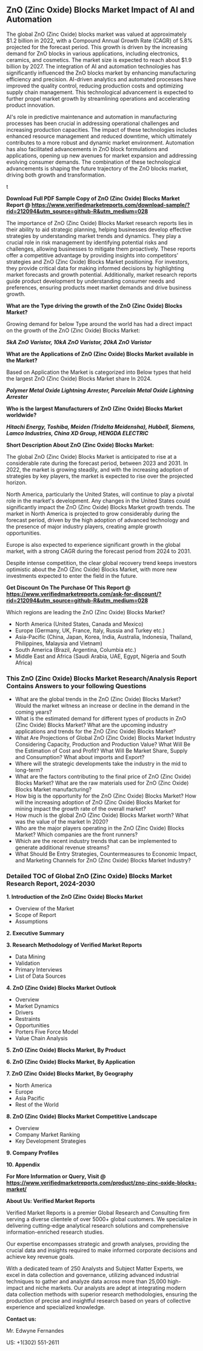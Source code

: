 <h2>ZnO (Zinc Oxide) Blocks Market Impact of AI and Automation</h2><p>The global ZnO (Zinc Oxide) blocks market was valued at approximately $1.2 billion in 2022, with a Compound Annual Growth Rate (CAGR) of 5.8% projected for the forecast period. This growth is driven by the increasing demand for ZnO blocks in various applications, including electronics, ceramics, and cosmetics. The market size is expected to reach about $1.9 billion by 2027. The integration of AI and automation technologies has significantly influenced the ZnO blocks market by enhancing manufacturing efficiency and precision. AI-driven analytics and automated processes have improved the quality control, reducing production costs and optimizing supply chain management. This technological advancement is expected to further propel market growth by streamlining operations and accelerating product innovation.</p><p>AI's role in predictive maintenance and automation in manufacturing processes has been crucial in addressing operational challenges and increasing production capacities. The impact of these technologies includes enhanced resource management and reduced downtime, which ultimately contributes to a more robust and dynamic market environment. Automation has also facilitated advancements in ZnO block formulations and applications, opening up new avenues for market expansion and addressing evolving consumer demands. The combination of these technological advancements is shaping the future trajectory of the ZnO blocks market, driving both growth and transformation.</p>t</p><p id="" class=""><strong>Download Full PDF Sample Copy of ZnO (Zinc Oxide) Blocks Market Report @ <a href="https://www.verifiedmarketreports.com/download-sample/?rid=212094&utm_source=github-R&utm_medium=028" target="_blank">https://www.verifiedmarketreports.com/download-sample/?rid=212094&utm_source=github-R&utm_medium=028</a></strong></p><p>The importance of&nbsp;ZnO (Zinc Oxide) Blocks Market research reports lies in their ability to aid strategic planning, helping businesses develop effective strategies by understanding market trends and dynamics. They play a crucial role in risk management by identifying potential risks and challenges, allowing businesses to mitigate them proactively. These reports offer a competitive advantage by providing insights into competitors' strategies and ZnO (Zinc Oxide) Blocks Market positioning. For investors, they provide critical data for making informed decisions by highlighting market forecasts and growth potential. Additionally, market research reports guide product development by understanding consumer needs and preferences, ensuring products meet market demands and drive business growth.</p><p><strong>What are the&nbsp;Type driving the growth of the ZnO (Zinc Oxide) Blocks Market?</strong></p><p id="" class="">Growing demand for below Type around the world has had a direct impact on the growth of the ZnO (Zinc Oxide) Blocks Market:</p><em><strong>5kA ZnO Varistor, 10kA ZnO Varistor, 20kA ZnO Varistor</strong></em></p><strong>What are the&nbsp;Applications&nbsp;of ZnO (Zinc Oxide) Blocks Market available in the Market?</strong></p><p id="" class="">Based on Application the Market is categorized into Below types that held the largest ZnO (Zinc Oxide) Blocks Market share In 2024.</p><em><strong>Polymer Metal Oxide Lightning Arrester, Porcelain Metal Oxide Lightning Arrester</strong></em></p><strong>Who is the largest Manufacturers of ZnO (Zinc Oxide) Blocks Market worldwide?</strong></p><p><em><strong>Hitachi Energy, Toshiba, Meiden (Tridelta Meidensha), Hubbell, Siemens, Lamco Industries, China XD Group, HENGDA ELECTRIC</strong></em></p><p id="" class=""><strong>Short Description About ZnO (Zinc Oxide) Blocks Market:</strong></p><p>The global ZnO (Zinc Oxide) Blocks Market is anticipated to rise at a considerable rate during the forecast period, between 2023 and 2031. In 2022, the market is growing steadily, and with the increasing adoption of strategies by key players, the market is expected to rise over the projected horizon.</p><p>North America, particularly the United States, will continue to play a pivotal role in the market's development. Any changes in the United States could significantly impact the ZnO (Zinc Oxide) Blocks Market growth trends. The market in North America is projected to grow considerably during the forecast period, driven by the high adoption of advanced technology and the presence of major industry players, creating ample growth opportunities.</p><p>Europe is also expected to experience significant growth in the global market, with a strong CAGR during the forecast period from 2024 to 2031.</p><p>Despite intense competition, the clear global recovery trend keeps investors optimistic about the ZnO (Zinc Oxide) Blocks Market, with more new investments expected to enter the field in the future.</p><p id="" class=""><strong>Get Discount On The Purchase Of This Report @ <a href="https://www.verifiedmarketreports.com/ask-for-discount/?rid=212094&utm_source=github-R&utm_medium=028" target="_blank">https://www.verifiedmarketreports.com/ask-for-discount/?rid=212094&utm_source=github-R&utm_medium=028</a></strong></p>Which regions are leading the ZnO (Zinc Oxide) Blocks Market?</p><ul><li>North America (United States, Canada and Mexico)</li><li>Europe (Germany, UK, France, Italy, Russia and Turkey etc.)</li><li>Asia-Pacific (China, Japan, Korea, India, Australia, Indonesia, Thailand, Philippines, Malaysia and Vietnam)</li><li>South America (Brazil, Argentina, Columbia etc.)</li><li>Middle East and Africa (Saudi Arabia, UAE, Egypt, Nigeria and South Africa)</li></ul><h3 id="" class="">This ZnO (Zinc Oxide) Blocks Market Research/Analysis Report Contains Answers to your following Questions</h3><ul><li>What are the global trends in the ZnO (Zinc Oxide) Blocks Market? Would the market witness an increase or decline in the demand in the coming years?</li><li>What is the estimated demand for different types of products in ZnO (Zinc Oxide) Blocks Market? What are the upcoming industry applications and trends for the ZnO (Zinc Oxide) Blocks Market?</li><li>What Are Projections of Global ZnO (Zinc Oxide) Blocks Market Industry Considering Capacity, Production and Production Value? What Will Be the Estimation of Cost and Profit? What Will Be Market Share, Supply and Consumption? What about imports and Export?</li><li>Where will the strategic developments take the industry in the mid to long-term?</li><li>What are the factors contributing to the final price of ZnO (Zinc Oxide) Blocks Market? What are the raw materials used for ZnO (Zinc Oxide) Blocks Market manufacturing?</li><li>How big is the opportunity for the ZnO (Zinc Oxide) Blocks Market? How will the increasing adoption of ZnO (Zinc Oxide) Blocks Market for mining impact the growth rate of the overall market?</li><li>How much is the global ZnO (Zinc Oxide) Blocks Market worth? What was the value of the market In 2020?</li><li>Who are the major players operating in the ZnO (Zinc Oxide) Blocks Market? Which companies are the front runners?</li><li>Which are the recent industry trends that can be implemented to generate additional revenue streams?</li><li>What Should Be Entry Strategies, Countermeasures to Economic Impact, and Marketing Channels for ZnO (Zinc Oxide) Blocks Market Industry?</li></ul><h3 id="" class="">Detailed TOC of Global ZnO (Zinc Oxide) Blocks Market Research Report, 2024-2030</h3><p id="" class=""><strong>1. Introduction of the ZnO (Zinc Oxide) Blocks Market</strong></p><ul><li>Overview of the Market</li><li>Scope of Report</li><li>Assumptions</li></ul><p id="" class=""><strong>2. Executive Summary</strong></p><p id="" class=""><strong>3. Research Methodology of Verified Market Reports</strong></p><ul><li>Data Mining</li><li>Validation</li><li>Primary Interviews</li><li>List of Data Sources</li></ul><p id="" class=""><strong>4. ZnO (Zinc Oxide) Blocks Market Outlook</strong></p><ul><li>Overview</li><li>Market Dynamics</li><li>Drivers</li><li>Restraints</li><li>Opportunities</li><li>Porters Five Force Model</li><li>Value Chain Analysis</li></ul><p id="" class=""><strong>5. ZnO (Zinc Oxide) Blocks Market, By Product</strong></p><p id="" class=""><strong>6. ZnO (Zinc Oxide) Blocks Market, By Application</strong></p><p id="" class=""><strong>7. ZnO (Zinc Oxide) Blocks Market, By Geography</strong></p><ul><li>North America</li><li>Europe</li><li>Asia Pacific</li><li>Rest of the World</li></ul><p id="" class=""><strong>8. ZnO (Zinc Oxide) Blocks Market Competitive Landscape</strong></p><ul><li>Overview</li><li>Company Market Ranking</li><li>Key Development Strategies</li></ul><p id="" class=""><strong>9. Company Profiles</strong></p><p id="" class=""><strong>10. Appendix</strong></p><p id="" class=""><strong>For More Information or Query, Visit @ <a href="https://www.verifiedmarketreports.com/product/zno-zinc-oxide-blocks-market/" target="_blank">https://www.verifiedmarketreports.com/product/zno-zinc-oxide-blocks-market/</a></strong></p><p id="" class=""><strong>About Us: Verified Market Reports</strong></p><p id="" class="">Verified Market Reports is a premier Global Research and Consulting firm serving a diverse clientele of over 5000+ global customers. We specialize in delivering cutting-edge analytical research solutions and comprehensive information-enriched research studies.</p><p id="" class="">Our expertise encompasses strategic and growth analyses, providing the crucial data and insights required to make informed corporate decisions and achieve key revenue goals.</p><p id="" class="">With a dedicated team of 250 Analysts and Subject Matter Experts, we excel in data collection and governance, utilizing advanced industrial techniques to gather and analyze data across more than 25,000 high-impact and niche markets. Our analysts are adept at integrating modern data collection methods with superior research methodologies, ensuring the production of precise and insightful research based on years of collective experience and specialized knowledge.</p><p id="" class=""><strong>Contact us:</strong></p><p id="" class="">Mr. Edwyne Fernandes</p><p id="" class="">US: +1(302) 551-2611</p>